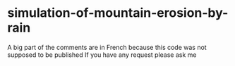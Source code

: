 # simulation-of-mountain-erosion-by-rain
A big part of the comments are in French because this code was not supposed to be published
If you have any request please ask me
